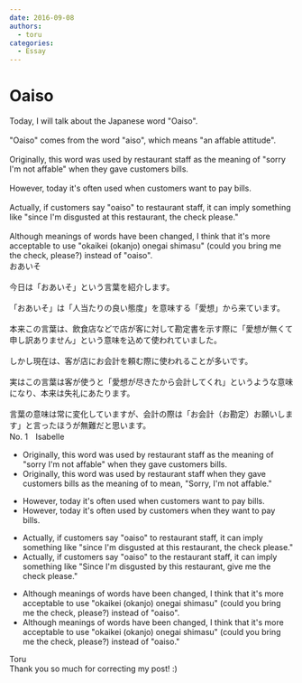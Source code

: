 ```yaml
---
date: 2016-09-08
authors:
  - toru
categories:
  - Essay
---
```


<h1 id="subject_show">Oaiso</h1>
<div class="date" hidden>Sep 8, 2016 02:51</div>
<div id="post"><div id="body_show_ori">
Today, I will talk about the Japanese word "Oaiso".<br/><br/>"Oaiso" comes from the word "aiso", which means "an affable attitude".<br/><br/>Originally, this word was used by restaurant staff as the meaning of "sorry I'm not affable" when they gave customers bills.<br/><br/>However, today it's often used when customers want to pay bills.<br/><br/>Actually, if customers say "oaiso" to restaurant staff, it can imply something like "since I'm disgusted at this restaurant, the check please."<br/><br/>Although meanings of words have been changed, I think that it's more acceptable to use "okaikei (okanjo) onegai shimasu" (could you bring me the check, please?) instead of "oaiso".
</div></div>

<!-- more -->

<div id="post_ja"><div id="body_show_mo">
おあいそ<br/><br/>今日は「おあいそ」という言葉を紹介します。<br/><br/>「おあいそ」は「人当たりの良い態度」を意味する「愛想」から来ています。<br/><br/>本来この言葉は、飲食店などで店が客に対して勘定書を示す際に「愛想が無くて申し訳ありません」という意味を込めて使われていました。<br/><br/>しかし現在は、客が店にお会計を頼む際に使われることが多いです。<br/><br/>実はこの言葉は客が使うと「愛想が尽きたから会計してくれ」というような意味になり、本来は失礼にあたります。<br/><br/>言葉の意味は常に変化していますが、会計の際は「お会計（お勘定）お願いします」と言ったほうが無難だと思います。
</div></div>
<div id="block"><div class="first_name"> No. 1　<span class="just_name">Isabelle</span></div><div id="block2">
<ul class="correction_field">
<li class="incorrect">Originally, this word was used by restaurant staff as the meaning of "sorry I'm not affable" when they gave customers bills.</li>
<li class="corrected correct">
Originally, this word was used by restaurant staff <span class="f_red">when they gave customers bills</span> <span class="sline">as the meaning of</span> <span class="f_red">to mean, </span>"<span class="f_red">S</span>orry<span class="f_red">,</span> I'm not affable<span class="f_red">.</span>"
</li>
</ul>
<ul class="correction_field">
<li class="incorrect">However, today it's often used when customers want to pay bills.</li>
<li class="corrected correct">
However, today it's often used <span class="f_red">by</span> customers <span class="f_red">when they </span>want to pay bills.
</li>
</ul>
<ul class="correction_field">
<li class="incorrect">Actually, if customers say "oaiso" to restaurant staff, it can imply something like "since I'm disgusted at this restaurant, the check please."</li>
<li class="corrected correct">
Actually, if customers say "oaiso" to <span class="f_red">the </span>restaurant staff, it can imply something like "<span class="f_red">S</span>ince I'm disgusted <span class="f_red">by</span> this restaurant, <span class="f_red">give me </span>the check please."
</li>
</ul>
<ul class="correction_field">
<li class="incorrect">Although meanings of words have been changed, I think that it's more acceptable to use "okaikei (okanjo) onegai shimasu" (could you bring me the check, please?) instead of "oaiso".</li>
<li class="corrected correct">
Although meanings of words have <span class="sline">been</span> changed, I think that it's more acceptable to use "okaikei (okanjo) onegai shimasu" (could you bring me the check, please?) instead of "oaiso<span class="f_red">.</span>"
</li>
</ul>
</div><div class="name"><span class="just_name">Toru</span><br>
Thank you so much for correcting my post! :)
</div>
</div>
